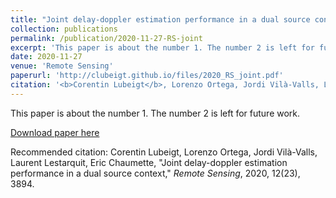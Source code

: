 ```yaml
---
title: "Joint delay-doppler estimation performance in a dual source context"
collection: publications
permalink: /publication/2020-11-27-RS-joint
excerpt: 'This paper is about the number 1. The number 2 is left for future work.'
date: 2020-11-27
venue: 'Remote Sensing'
paperurl: 'http://clubeigt.github.io/files/2020_RS_joint.pdf'
citation: '<b>Corentin Lubeigt</b>, Lorenzo Ortega, Jordi Vilà-Valls, Laurent Lestarquit, Eric Chaumette, &quot;Joint delay-doppler estimation performance in a dual source context,&quot; <i>Remote Sensing</i>, 2020, 12(23), 3894'
---
```

This paper is about the number 1. The number 2 is left for future work.

[Download paper here](http://clubeigt.github.io/files/2020_RS_joint.pdf)

Recommended citation: Corentin Lubeigt, Lorenzo Ortega, Jordi Vilà-Valls, Laurent Lestarquit, Eric Chaumette, &quot;Joint delay-doppler estimation performance in a dual source context,&quot; <i>Remote Sensing</i>, 2020, 12(23), 3894.